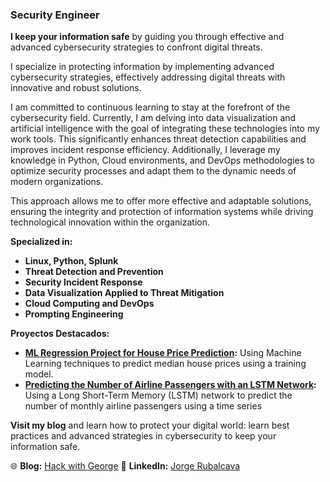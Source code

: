 ### Security Engineer

**I keep your information safe** by guiding you through effective and advanced cybersecurity strategies to confront digital threats.

I specialize in protecting information by implementing advanced cybersecurity strategies, effectively addressing digital threats with innovative and robust solutions.

I am committed to continuous learning to stay at the forefront of the cybersecurity field. Currently, I am delving into data visualization and artificial intelligence with the goal of integrating these technologies into my work tools. This significantly enhances threat detection capabilities and improves incident response efficiency. Additionally, I leverage my knowledge in Python, Cloud environments, and DevOps methodologies to optimize security processes and adapt them to the dynamic needs of modern organizations.

This approach allows me to offer more effective and adaptable solutions, ensuring the integrity and protection of information systems while driving technological innovation within the organization.

**Specialized in:**
- **Linux, Python, Splunk**
- **Threat Detection and Prevention**
- **Security Incident Response**
- **Data Visualization Applied to Threat Mitigation**
- **Cloud Computing and DevOps**
- **Prompting Engineering**

**Proyectos Destacados:**
- **[ML Regression Project for House Price Prediction](https://github.com/GeorgeHumbert/Regresion-ML-tradicional):** Using Machine Learning techniques to predict median house prices using a training model.
- **[Predicting the Number of Airline Passengers with an LSTM Network](https://github.com/GeorgeHumbert/Regresion-DL-tradicional):** Using a Long Short-Term Memory (LSTM) network to predict the number of monthly airline passengers using a time series

**Visit my blog** and learn how to protect your digital world: learn best practices and advanced strategies in cybersecurity to keep your information safe.

 🌐 **Blog:** [Hack with George]([https://www.linkedin.com/in/jorge-humberto-rubalcava-moreno-977a3b1bb/?originalSubdomain=mx](https://hackwithgeorge.com/)) 
🔗 **LinkedIn:** [Jorge Rubalcava](https://www.linkedin.com/in/jorge-humberto-rubalcava-moreno-977a3b1bb/?originalSubdomain=mx)
